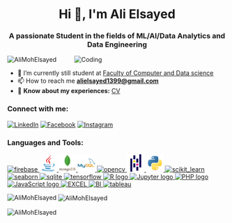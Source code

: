 <h1 align="center">Hi 👋, I'm Ali Elsayed</h1>
<h3 align="center">A passionate Student in the fields of ML/AI/Data Analytics and Data Engineering</h3>
<img align="right" alt="Coding" width="350" src="https://cdn.dribbble.com/users/730703/screenshots/6581243/avento.gif">

<p align="left"> <img src="https://komarev.com/ghpvc/?username=AliMohElsayed&label=Profile%20views&color=0e75b6&style=flat" alt="AliMohElsayed" /> </p>

- 🔭 I’m currently still student at [Faculty of Computer and Data science](https://www.facebook.com/FCDS.AlexU/)
- 📫 How to reach me **alielsayed1399@gmail.com**
- 📄 **Know about my experiences:** [CV](https://drive.google.com/file/d/1w69AcRN8a_YA1xeZtOmrFGbS0aRVjiPe/view?usp=sharing)

<h3 align="left">Connect with me:</h3>
<p align="left">
<a href="https://www.linkedin.com/in/ali-moh-sayed/" target="blank"><img align="center" src="https://raw.githubusercontent.com/rahuldkjain/github-profile-readme-generator/master/src/images/icons/Social/linked-in-alt.svg" alt="LinkedIn" height="30" width="40" /></a> <a href="https://www.facebook.com/AliMohamedElsayed11" target="blank"><img align="center" src="https://cdn.simpleicons.org/facebook/1877F2" alt="Facebook" height="30" width="40" /></a> <a href="https://www.instagram.com/alimohamedelsayed11/" target="blank"><img align="center" src="https://skillicons.dev/icons?i=instagram" alt="Instagram" height="30" width="40" /></a> 
</p>
</p>

<h3 align="left">Languages and Tools:</h3>
<p align="left"> <a href="https://firebase.google.com/" target="_blank" rel="noreferrer"> <img src="https://www.vectorlogo.zone/logos/firebase/firebase-icon.svg" alt="firebase" width="40" height="40"/> </a> <a href="https://www.java.com" target="_blank" rel="noreferrer"> <img src="https://raw.githubusercontent.com/devicons/devicon/master/icons/java/java-original.svg" alt="java" width="40" height="40"/> </a> <a href="https://www.mongodb.com/" target="_blank" rel="noreferrer"> <img src="https://raw.githubusercontent.com/devicons/devicon/master/icons/mongodb/mongodb-original-wordmark.svg" alt="mongodb" width="40" height="40"/> </a> <a href="https://www.mysql.com/" target="_blank" rel="noreferrer"> <img src="https://raw.githubusercontent.com/devicons/devicon/master/icons/mysql/mysql-original-wordmark.svg" alt="mysql" width="40" height="40"/> </a> <a href="https://opencv.org/" target="_blank" rel="noreferrer"> <img src="https://www.vectorlogo.zone/logos/opencv/opencv-icon.svg" alt="opencv" width="40" height="40"/> </a> <a href="https://pandas.pydata.org/" target="_blank" rel="noreferrer"> <img src="https://raw.githubusercontent.com/devicons/devicon/2ae2a900d2f041da66e950e4d48052658d850630/icons/pandas/pandas-original.svg" alt="pandas" width="40" height="40"/> </a> <a href="https://www.python.org" target="_blank" rel="noreferrer"> <img src="https://raw.githubusercontent.com/devicons/devicon/master/icons/python/python-original.svg" alt="python" width="40" height="40"/> </a> <a href="https://scikit-learn.org/" target="_blank" rel="noreferrer"> <img src="https://upload.wikimedia.org/wikipedia/commons/0/05/Scikit_learn_logo_small.svg" alt="scikit_learn" width="40" height="40"/> </a> <a href="https://seaborn.pydata.org/" target="_blank" rel="noreferrer"> <img src="https://seaborn.pydata.org/_images/logo-mark-lightbg.svg" alt="seaborn" width="40" height="40"/> </a> <a href="https://www.sqlite.org/" target="_blank" rel="noreferrer"> <img src="https://www.vectorlogo.zone/logos/sqlite/sqlite-icon.svg" alt="sqlite" width="40" height="40"/> </a> <a href="https://www.tensorflow.org" target="_blank" rel="noreferrer"> <img src="https://www.vectorlogo.zone/logos/tensorflow/tensorflow-icon.svg" alt="tensorflow" width="40" height="40"/> </a> <a href="https://www.r-project.org" target="_blank" rel="noreferrer"> <img src="https://skillicons.dev/icons?i=r" alt="R logo" width="40" height="40"/> </a> <a href="https://jupyter.org" target="_blank" rel="noreferrer"> <img src="https://cdn.jsdelivr.net/gh/devicons/devicon/icons/jupyter/jupyter-original.svg" alt="Jupyter logo" width="40" height="40"/> </a> <a href="https://www.php.net" target="_blank" rel="noreferrer"> <img src="https://skillicons.dev/icons?i=php" alt="PHP logo" width="40" height="40"/> </a> <a href="https://developer.mozilla.org/en-US/docs/Web/javascript" target="_blank" rel="noreferrer"> <img src="https://skillicons.dev/icons?i=js" alt="JavaScript logo" width="40" height="40"/> </a> <a href="https://www.microsoft.com/en-us/microsoft-365/excel" target="_blank" rel="noreferrer"> <img src="https://cdn3.iconfinder.com/data/icons/logos-brands-3/24/logo_brand_brands_logos_excel-512.png" alt="EXCEL" width="40" height="40"/> </a> <a href="https://www.microsoft.com/en-us/power-platform/products/power-bi" rel="noreferrer"> <img src="https://img.icons8.com/?size=100&id=3sGOUDo9nJ4k&format=png&color=000000" alt="BI" width="40" height="40"/> </a> <a href="https://www.tableau.com/"> <img src="https://img.icons8.com/?size=100&id=9Kvi1p1F0tUo&format=png&color=000000" alt="tableau" width="40" height="40"/> </a> 
</p>

<p><img align="left" src="https://github-readme-stats.vercel.app/api/top-langs?username=AliMohElsayed&show_icons=true&locale=en&layout=compact" alt="AliMohElsayed" /></p>

<p>&nbsp;<img align="center" src="https://github-readme-stats.vercel.app/api?username=AliMohElsayed&show_icons=true&locale=en" alt="AliMohElsayed" /></p>

<p><img align="center" src="https://github-readme-streak-stats.herokuapp.com/?user=AliMohElsayed&" alt="AliMohElsayed" /></p>


